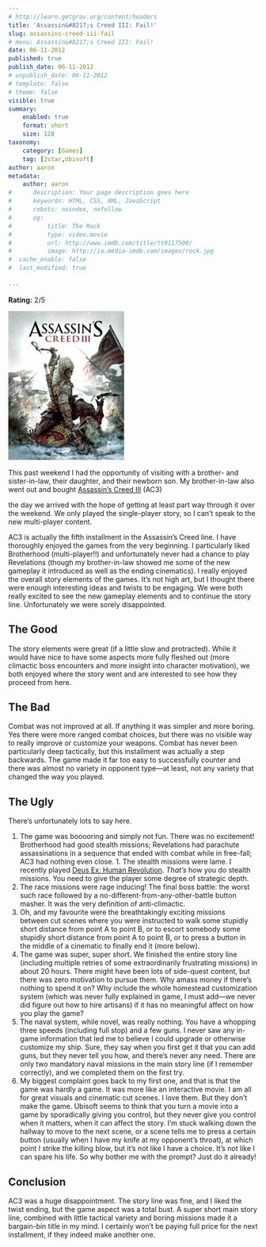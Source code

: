```yaml
---
# http://learn.getgrav.org/content/headers
title: 'Assassin&#8217;s Creed III: Fail!'
slug: assassins-creed-iii-fail
# menu: Assassin&#8217;s Creed III: Fail!
date: 06-11-2012
published: true
publish_date: 06-11-2012
# unpublish_date: 06-11-2012
# template: false
# theme: false
visible: true
summary:
    enabled: true
    format: short
    size: 128
taxonomy:
    category: [Games]
    tag: [2star,Ubisoft]
author: aaron
metadata:
    author: aaron
#      description: Your page description goes here
#      keywords: HTML, CSS, XML, JavaScript
#      robots: noindex, nofollow
#      og:
#          title: The Rock
#          type: video.movie
#          url: http://www.imdb.com/title/tt0117500/
#          image: http://ia.media-imdb.com/images/rock.jpg
#  cache_enable: false
#  last_modified: true

---
```


**Rating:** 2/5

![](cover-234x300.jpg "Assassin's Creed III")

This past weekend I had the opportunity of visiting with a brother- and sister-in-law, their daughter, and their newborn son. My brother-in-law also went out and bought [Assassin’s Creed III](http://www.metacritic.com/game/playstation-3/assassins-creed-iii) (AC3)

the day we arrived with the hope of getting at least part way through it over the weekend. We only played the single-player story, so I can’t speak to the new multi-player content.

AC3 is actually the fifth installment in the Assassin’s Creed line. I have thoroughly enjoyed the games from the very beginning. I particularly liked Brotherhood (multi-player!!) and unfortunately never had a chance to play Revelations (though my brother-in-law showed me some of the new gameplay it introduced as well as the ending cinematics). I really enjoyed the overall story elements of the games. It’s not high art, but I thought there were enough interesting ideas and twists to be engaging. We were both really excited to see the new gameplay elements and to continue the story line. Unfortunately we were sorely disappointed.

## The Good

The story elements were great (if a little slow and protracted). While it would have nice to have some aspects more fully fleshed out (more climactic boss encounters and more insight into character motivation), we both enjoyed where the story went and are interested to see how they proceed from here.

## The Bad

Combat was not improved at all. If anything it was simpler and more boring. Yes there were more ranged combat choices, but there was no visible way to really improve or customize your weapons. Combat has never been particularly deep tactically, but this installment was actually a step backwards. The game made it far too easy to successfully counter and there was almost no variety in opponent type—at least, not any variety that changed the way you played.

## The Ugly

There’s unfortunately lots to say here.

1. The game was booooring and simply not fun. There was no excitement! Brotherhood had good stealth missions; Revelations had parachute assassinations in a sequence that ended with combat while in free-fall; AC3 had nothing even close. 1. The stealth missions were lame. I recently played [Deus Ex: Human Revolution](http://www.deusex.com/). *That’s* how you do stealth missions. You need to give the player some degree of strategic depth.
2. The race missions were rage inducing! The final boss battle: the worst such race followed by a no-different-from-any-other-battle button masher. It was the very definition of anti-climactic.
3. Oh, and my favourite were the breathtakingly exciting missions between cut scenes where you were instructed to walk some stupidly short distance from point A to point B, or to escort somebody some stupidly short distance from point A to point B, or to press a button in the middle of a cinematic to finally end it (more below).
2. The game was super, super short. We finished the entire story line (including multiple retries of some extraordinarily frustrating missions) in about 20 hours. There might have been lots of side-quest content, but there was zero motivation to pursue them. Why amass money if there’s nothing to spend it on? Why include the whole homestead customization system (which was never fully explained in game, I must add—we never did figure out how to hire artisans) if it has no meaningful affect on how you play the game?
3. The naval system, while novel, was really nothing. You have a whopping three speeds (including full stop) and a few guns. I never saw any in-game information that led me to believe I could upgrade or otherwise customize my ship. Sure, they say when you first get it that you can add guns, but they never tell you how, and there’s never any need. There are only two mandatory naval missions in the main story line (if I remember correctly), and we completed them on the first try.
4. My biggest complaint goes back to my first one, and that is that the game was hardly a game. It was more like an interactive movie. I am all for great visuals and cinematic cut scenes. I love them. But they don’t make the game. Ubisoft seems to think that you turn a movie into a game by sporadically giving you control, but they never give you control when it matters, when it can affect the story. I’m stuck walking down the hallway to move to the next scene, or a scene tells me to press a certain button (usually when I have my knife at my opponent’s throat), at which point I strike the killing blow, but it’s not like I have a choice. It’s not like I can spare his life. So why bother me with the prompt? Just do it already!

## Conclusion

AC3 was a huge disappointment. The story line was fine, and I liked the twist ending, but the game aspect was a total bust. A super short main story line, combined with little tactical variety and boring missions made it a bargain-bin title in my mind. I certainly won’t be paying full price for the next installment, if they indeed make another one.

